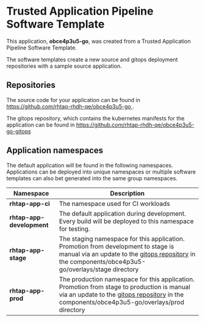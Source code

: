 # Trusted Application Pipeline Software Template

This application, **obce4p3u5-go**, was created from a Trusted Application Pipeline Software Template.

The software templates create a new source and gitops deployment repositories with a sample source application. 

## Repositories

The source code for your application can be found in [https://github.com/rhtap-rhdh-qe/obce4p3u5-go ](https://github.com/rhtap-rhdh-qe/obce4p3u5-go ).
 
The gitops repository, which contains the kubernetes manifests for the application can be found in 
[https://github.com/rhtap-rhdh-qe/obce4p3u5-go-gitops ](https://github.com/rhtap-rhdh-qe/obce4p3u5-go-gitops ) 

## Application namespaces 

The default application will be found in the following namespaces. Applications can be deployed into unique namespaces or multiple software templates can also bet generated into the same group namespaces.  

|  Namespace   |  Description   |  
| -------- | -------- |
| **rhtap-app-ci** | The namespace used for CI workloads |
| **rhtap-app-development** | The default application during development. Every build will be deployed to this namespace for testing. |
| **rhtap-app-stage** | The staging namespace for this application. Promotion from development to stage is manual via an update to the [gitops repository](https://github.com/rhtap-rhdh-qe/obce4p3u5-go-gitops ) in the components/obce4p3u5-go/overlays/stage directory |
| **rhtap-app-prod** | The production namespace for this application. Promotion from stage to production is manual via an update to the [gitops repository](https://github.com/rhtap-rhdh-qe/obce4p3u5-go-gitops ) in the components/obce4p3u5-go/overlays/prod directory |